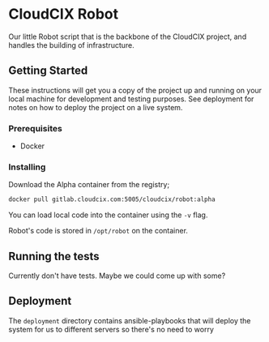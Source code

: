 # CloudCIX Robot

Our little Robot script that is the backbone of the CloudCIX project, and handles the building of infrastructure.

## Getting Started

These instructions will get you a copy of the project up and running on your local machine for development and testing purposes. See deployment for notes on how to deploy the project on a live system.

### Prerequisites

- Docker

### Installing

Download the Alpha container from the registry;

```bash
docker pull gitlab.cloudcix.com:5005/cloudcix/robot:alpha
```

You can load local code into the container using the `-v` flag.

Robot's code is stored in `/opt/robot` on the container.

## Running the tests

Currently don't have tests. Maybe we could come up with some?

## Deployment

The `deployment` directory contains ansible-playbooks that will deploy the system for us to different servers so there's no need to worry
